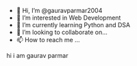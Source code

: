 - 👋 Hi, I’m @gauravparmar2004
- 👀 I’m interested in Web Development
- 🌱 I’m currently learning Python and DSA
- 💞️ I’m looking to collaborate on...
- 📫 How to reach me ...

<!---
gauravparmar2004/gauravparmar2004 is a ✨ special ✨ repository because its `README.md` (this file) appears on your GitHub profile.
You can click the Preview link to take a look at your changes.
--->
hi i am gaurav parmar


